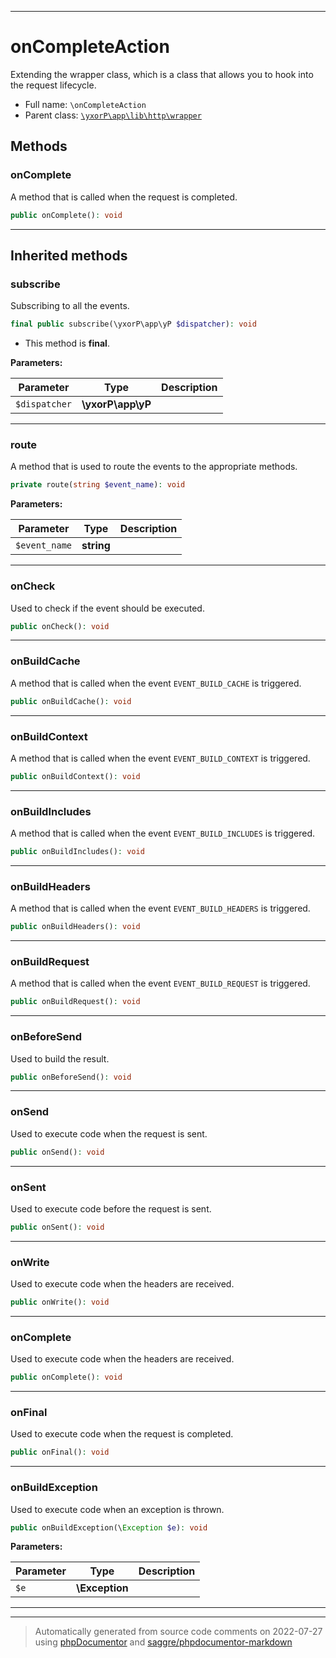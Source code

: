 ***

# onCompleteAction

Extending the wrapper class, which is a class that allows you to hook into the request lifecycle.



* Full name: `\onCompleteAction`
* Parent class: [`\yxorP\app\lib\http\wrapper`](./yxorP/app/lib/http/wrapper.md)




## Methods


### onComplete

A method that is called when the request is completed.

```php
public onComplete(): void
```











***


## Inherited methods


### subscribe

Subscribing to all the events.

```php
final public subscribe(\yxorP\app\yP $dispatcher): void
```





* This method is **final**.


**Parameters:**

| Parameter | Type | Description |
|-----------|------|-------------|
| `$dispatcher` | **\yxorP\app\yP** |  |




***

### route

A method that is used to route the events to the appropriate methods.

```php
private route(string $event_name): void
```








**Parameters:**

| Parameter | Type | Description |
|-----------|------|-------------|
| `$event_name` | **string** |  |




***

### onCheck

Used to check if the event should be executed.

```php
public onCheck(): void
```











***

### onBuildCache

A method that is called when the event `EVENT_BUILD_CACHE` is triggered.

```php
public onBuildCache(): void
```











***

### onBuildContext

A method that is called when the event `EVENT_BUILD_CONTEXT` is triggered.

```php
public onBuildContext(): void
```











***

### onBuildIncludes

A method that is called when the event `EVENT_BUILD_INCLUDES` is triggered.

```php
public onBuildIncludes(): void
```











***

### onBuildHeaders

A method that is called when the event `EVENT_BUILD_HEADERS` is triggered.

```php
public onBuildHeaders(): void
```











***

### onBuildRequest

A method that is called when the event `EVENT_BUILD_REQUEST` is triggered.

```php
public onBuildRequest(): void
```











***

### onBeforeSend

Used to build the result.

```php
public onBeforeSend(): void
```











***

### onSend

Used to execute code when the request is sent.

```php
public onSend(): void
```











***

### onSent

Used to execute code before the request is sent.

```php
public onSent(): void
```











***

### onWrite

Used to execute code when the headers are received.

```php
public onWrite(): void
```











***

### onComplete

Used to execute code when the headers are received.

```php
public onComplete(): void
```











***

### onFinal

Used to execute code when the request is completed.

```php
public onFinal(): void
```











***

### onBuildException

Used to execute code when an exception is thrown.

```php
public onBuildException(\Exception $e): void
```








**Parameters:**

| Parameter | Type | Description |
|-----------|------|-------------|
| `$e` | **\Exception** |  |




***


***
> Automatically generated from source code comments on 2022-07-27 using [phpDocumentor](http://www.phpdoc.org/) and [saggre/phpdocumentor-markdown](https://github.com/Saggre/phpDocumentor-markdown)
